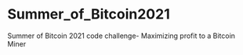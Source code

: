 # Summer_of_Bitcoin2021
Summer of Bitcoin 2021 code challenge- Maximizing profit to a Bitcoin Miner
